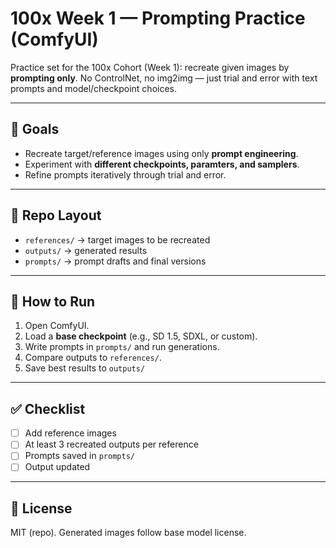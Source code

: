 # 100x Week 1 — Prompting Practice (ComfyUI)

Practice set for the 100x Cohort (Week 1): recreate given images by **prompting only**. No ControlNet, no img2img — just trial and error with text prompts and model/checkpoint choices.  

---

## 🎯 Goals
- Recreate target/reference images using only **prompt engineering**.  
- Experiment with **different checkpoints, paramters, and samplers**.  
- Refine prompts iteratively through trial and error.  

---

## 📂 Repo Layout
- `references/` → target images to be recreated  
- `outputs/` → generated results  
- `prompts/` → prompt drafts and final versions  

---

## 🚀 How to Run
1. Open ComfyUI.  
2. Load a **base checkpoint** (e.g., SD 1.5, SDXL, or custom).  
3. Write prompts in `prompts/` and run generations.  
4. Compare outputs to `references/`.  
5. Save best results to `outputs/`

---

## ✅ Checklist
- [ ] Add reference images  
- [ ] At least 3 recreated outputs per reference  
- [ ] Prompts saved in `prompts/`  
- [ ] Output updated  

---

## 📜 License
MIT (repo). Generated images follow base model license.
